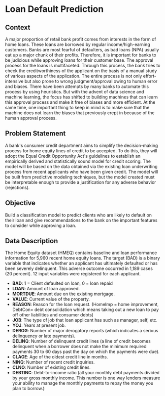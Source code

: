 # Loan Default Prediction

## Context

A major proportion of retail bank profit comes from interests in the form of home loans. These loans are borrowed by regular income/high-earning customers. Banks are most fearful of defaulters, as bad loans (NPA) usually eat up a major chunk of their profits. Therefore, it is important for banks to be judicious while approving loans for their customer base.
The approval process for the loans is multifaceted. Through this process, the bank tries to check the creditworthiness of the applicant on the basis of a manual study of various aspects of the application. The entire process is not only effort-intensive but also prone to wrong judgment/approval owing to human error and biases.
There have been attempts by many banks to automate this process by using heuristics. But with the advent of data science and machine learning, the focus has shifted to building machines that can learn this approval process and make it free of biases and more efficient. At the same time, one important thing to keep in mind is to make sure that the machine does not learn the biases that previously crept in because of the human approval process. 

## Problem Statement

A bank's consumer credit department aims to simplify the decision-making process for home equity lines of credit to be accepted. To do this, they will adopt the Equal Credit Opportunity Act's guidelines to establish an empirically derived and statistically sound model for credit scoring. The model will be based on the data obtained via the existing loan underwriting process from recent applicants who have been given credit. The model will be built from predictive modeling techniques, but the model created must be interpretable enough to provide a justification for any adverse behavior (rejections).


## Objective

Build a classification model to predict clients who are likely to default on their loan and give recommendations to the bank on the important features to consider while approving a loan.

## Data Description

The Home Equity dataset (HMEQ) contains baseline and loan performance information for 5,960 recent home equity loans. The target (BAD) is a binary variable that indicates whether an applicant has ultimately defaulted or has been severely delinquent. This adverse outcome occurred in 1,189 cases (20 percent). 12 input variables were registered for each applicant.
- **BAD**: 1 = Client defaulted on loan, 0 = loan repaid
- **LOAN**: Amount of loan approved.
- **MORTDUE**: Amount due on the existing mortgage.
- **VALUE**: Current value of the property.
- **REASON**: Reason for the loan request. (HomeImp = home improvement, DebtCon= debt consolidation which means taking out a new loan to pay off other liabilities and consumer debts)
- **JOB**: The type of job that loan applicant has such as manager, self, etc.
- **YOJ**: Years at present job.
- **DEROG**: Number of major derogatory reports (which indicates a serious delinquency or late payments).
- **DELINQ**: Number of delinquent credit lines (a line of credit becomes delinquent when a borrower does not make the minimum required payments 30 to 60 days past the day on which the payments were due).
- **CLAGE**: Age of the oldest credit line in months.
- **NINQ**: Number of recent credit inquiries.
- **CLNO**: Number of existing credit lines.
- **DEBTINC**: Debt-to-income ratio (all your monthly debt payments divided by your gross monthly income. This number is one way lenders measure your ability to manage the monthly payments to repay the money you plan to borrow.)